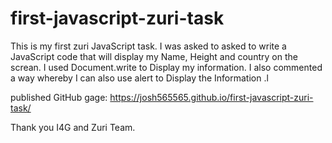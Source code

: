 # first-javascript-zuri-task
This is my first zuri JavaScript task.
I was asked to asked to write a JavaScript code that will display my Name, Height and country on the screan.
I used Document.write to Display my information.
I also commented a way whereby I can also use alert to Display the Information .l

published GitHub gage: https://josh565565.github.io/first-javascript-zuri-task/

Thank you I4G and Zuri Team.
